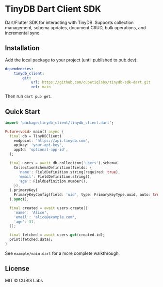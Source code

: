 # TinyDB Dart Client SDK

Dart/Flutter SDK for interacting with TinyDB. Supports collection management, schema updates, document CRUD, bulk operations, and incremental sync.

## Installation

Add the local package to your project (until published to pub.dev):

```yaml
dependencies:
    tinydb_client:
        git:
            url: https://github.com/cubetiqlabs/tinydb-sdk-dart.git
            ref: main
```

Then run `dart pub get`.

## Quick Start

```dart
import 'package:tinydb_client/tinydb_client.dart';

Future<void> main() async {
  final db = TinyDBClient(
    endpoint: 'https://api.tinydb.com',
    apiKey: 'your-api-key',
    appId: 'optional-app-id',
  );

  final users = await db.collection('users').schema(
    CollectionSchemaDefinition(fields: {
      'name': FieldDefinition.string(required: true),
      'email': FieldDefinition.string(),
      'age': FieldDefinition.number(),
    }),
  ).primaryKey(
    PrimaryKeyConfig(field: 'uid', type: PrimaryKeyType.uuid, auto: true),
  ).sync();

  final created = await users.create({
    'name': 'Alice',
    'email': 'alice@example.com',
    'age': 31,
  });

  final fetched = await users.get(created.id);
  print(fetched.data);
}
```

See `example/main.dart` for a more complete walkthrough.

## License

MIT © CUBIS Labs
